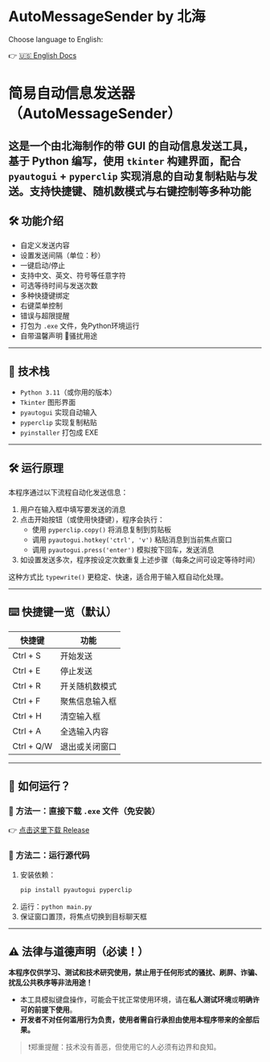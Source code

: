 # AutoMessageSender by 北海

Choose language to English:

👉 [🇺🇸 English Docs](./README/README.en.md)
# 简易自动信息发送器（AutoMessageSender）

这是一个由北海制作的带 GUI 的自动信息发送工具，基于 Python 编写，使用 `tkinter` 构建界面，配合 `pyautogui` + `pyperclip` 实现消息的自动复制粘贴与发送。支持快捷键、随机数模式与右键控制等多种功能
---

## 🛠 功能介绍

- 自定义发送内容
- 设置发送间隔（单位：秒）
- 一键启动/停止
- 支持中文、英文、符号等任意字符
- 可选等待时间与发送次数
- 多种快捷键绑定
- 右键菜单控制
- 错误与超限提醒
- 打包为 `.exe` 文件，免Python环境运行
- 自带温馨声明 🚫骚扰用途

---

## 🔧 技术栈

- `Python 3.11`（或你用的版本）
- `Tkinter` 图形界面
- `pyautogui` 实现自动输入
- `pyperclip` 实现复制粘贴
- `pyinstaller` 打包成 EXE
---

## 🛠️ 运行原理

本程序通过以下流程自动化发送信息：

1. 用户在输入框中填写要发送的消息  
2. 点击开始按钮（或使用快捷键），程序会执行：
   - 使用 `pyperclip.copy()` 将消息复制到剪贴板
   - 调用 `pyautogui.hotkey('ctrl', 'v')` 粘贴消息到当前焦点窗口
   - 调用 `pyautogui.press('enter')` 模拟按下回车，发送消息
3. 如设置发送多次，程序按设定次数重复上述步骤（每条之间可设定等待时间）

这种方式比 `typewrite()` 更稳定、快速，适合用于输入框自动化处理。

---

## ⌨️ 快捷键一览（默认）

| 快捷键        | 功能             
|--------------|--------------
| Ctrl + S     | 开始发送          
| Ctrl + E     | 停止发送          
| Ctrl + R     | 开关随机数模式     
| Ctrl + F     | 聚焦信息输入框     
| Ctrl + H     | 清空输入框        
| Ctrl + A     | 全选输入内容     
| Ctrl + Q/W   | 退出或关闭窗口   


---

## 🚀 如何运行？

### 🧩 方法一：直接下载 `.exe` 文件（免安装）
👉 [点击这里下载 Release](https://github.com/beihaimc/AutoMessageSender/releases/tag/v1.0.0)

### 🧰 方法二：运行源代码
1. 安装依赖：
   ```bash
   pip install pyautogui pyperclip
2. 运行：`python main.py`
3. 保证窗口置顶，将焦点切换到目标聊天框
---

## ⚠️ 法律与道德声明（必读！）


**本程序仅供学习、测试和技术研究使用，禁止用于任何形式的骚扰、刷屏、诈骗、扰乱公共秩序等非法用途！**

- 本工具模拟键盘操作，可能会干扰正常使用环境，请在**私人测试环境**或**明确许可的前提下使用**。
- **开发者不对任何滥用行为负责，使用者需自行承担由使用本程序带来的全部后果。**



> ❗郑重提醒：技术没有善恶，但使用它的人必须有边界和良知。

